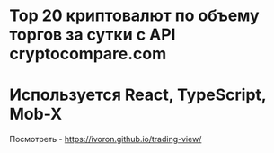# Top 20 криптовалют по объему торгов за сутки с API cryptocompare.com
# Используется React, TypeScript, Mob-X
Посмотреть - https://ivoron.github.io/trading-view/
